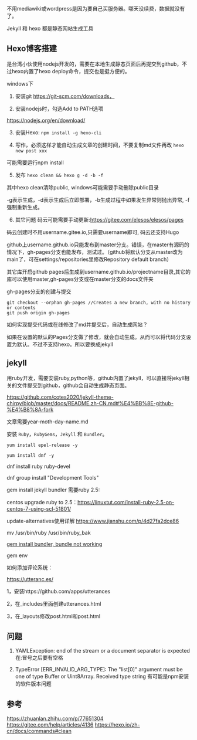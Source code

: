 不用mediawiki或wordpress是因为要自己买服务器。哪天没续费，数据就没有了。

Jekyll 和 hexo 都是静态网站生成工具



## Hexo博客搭建

是台湾小伙使用nodejs开发的，需要在本地生成静态页面后再提交到github，不过hexo内置了hexo deploy命令，提交也是挺方便的。

windows下 

1. 安装git https://git-scm.com/downloads，

2. 安装nodejs时，勾选Add to PATH选项

https://nodejs.org/en/download/

3. 安装Hexo:
   `npm install -g hexo-cli`

4. 写作，必须这样才能自动生成文章的创建时间，不要复制md文件再改
   `hexo new post xxx`    

  可能需要运行npm install

5. 发布
   `hexo clean && hexo g -d -b -f`

其中hexo clean清除public, windows可能需要手动删除public目录

-g表示生成，-d表示生成后立即部署，-b生成过程中如果发生异常则抛出异常, -f 强制重新生成。

6. 其它问题 码云可能需要手动更新:https://gitee.com/elesos/elesos/pages

码云创建时不用username.gitee.io,只需要username即可, 码云还支持Hugo

github上username.github.io只能发布到master分支。错误，在master有源码的情况下，gh-pages分支也能发布，测试过。（github将默认分支从master改为main了，可在settings/repositories里修改Repository default branch）

其它库开启github pages后生成到username.github.io/projectname目录,其它的库可以使用master,gh-pages分支或在master分支的docs文件夹

gh-pages分支的创建与提交

```
git checkout --orphan gh-pages //Creates a new branch, with no history or contents
git push origin gh-pages
```

如何实现提交代码或在线修改了md并提交后，自动生成网站？

如果在设置的默认的Pages分支做了修改，就会自动生成。从而可以将代码分支设置为默认。不过不支持hexo。所以要换成jekyll

## jekyll

用ruby开发，需要安装ruby,python等，github内置了jekyll，可以直接将jekyll相关的文件提交到github，github会自动生成静态页面。

https://github.com/cotes2020/jekyll-theme-chirpy/blob/master/docs/README.zh-CN.md#%E4%BB%8E-github-%E4%B8%8A-fork

文章需要year-moth-day-name.md

安装 `Ruby`，`RubyGems`，`Jekyll` 和 `Bundler`。

```
yum install epel-release -y
```

```
yum install dnf -y
```

dnf install ruby ruby-devel

dnf group install "Development Tools"

gem install jekyll bundler 需要ruby 2.5:

centos upgrade ruby to 2.5：https://linuxtut.com/install-ruby-2.5-on-centos-7-using-scl-51801/

update-alternatives使用详解 https://www.jianshu.com/p/4d27fa2dce86

mv /usr/bin/ruby /usr/bin/ruby_bak



[gem install bundler, bundle not working](https://unix.stackexchange.com/questions/453115/gem-install-bundler-bundle-not-working)

gem env

如何添加评论系统：

https://utteranc.es/

1，安装https://github.com/apps/utterances

2，在_includes里面创建utterances.html

3，在_layouts修改post.html和post.html

## 问题

1. YAMLException: end of the stream or a document separator is expected
   在:冒号之后要有空格

2. TypeError [ERR_INVALID_ARG_TYPE]: The "list[0]" argument must be one of type Buffer or Uint8Array. Received type string
   有可能是npm安装的软件版本问题

## 参考

https://zhuanlan.zhihu.com/p/77651304
https://gitee.com/help/articles/4136
https://hexo.io/zh-cn/docs/commands#clean
